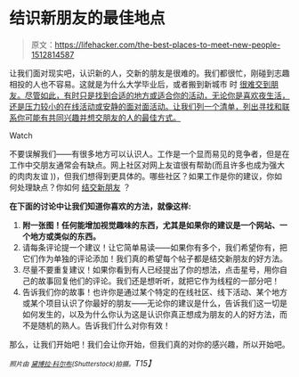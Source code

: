 # 结识新朋友的最佳地点

> 原文：<https://lifehacker.com/the-best-places-to-meet-new-people-1512814587>

让我们面对现实吧，认识新的人，交新的朋友是很难的。我们都很忙，刚碰到志趣相投的人也不容易。这就是为什么大学毕业后，或者搬到新城市 时 [很难交到朋友。尽管如此，有时只是找到合适的地方或适合你的活动，无论你是喜欢夜生活，还是压力较小的在线活动或安静的面对面活动。让我们列一个清单，列出寻找和联系你可能有共同兴趣并想交朋友的人的最佳方式。](https://lifehacker.com/the-stress-free-guide-to-settling-down-in-a-new-city-5798087)

Watch

不要误解我们——有很多地方可以认识人。工作是一个显而易见的竞争者，但是在工作中交朋友通常会有缺点。网上社区对网上友谊很有帮助(而且许多也成为强大的肉肉友谊 ))，但我们想得到更具体的。哪些社区？如果工作是你的建议，你如何处理缺点？你如何 [结交新朋友](http://lifehacker.com/how-to-ask-a-new-acquaintance-to-be-your-friend-5860565) ？

**在下面的讨论中让我们知道你喜欢的方法，就像这样:**

1.  **附一张图！任何能增加视觉趣味的东西，尤其是如果你的建议是一个网站、一个地方或类似的东西。**
2.  请每条评论提一个建议！让它简单易读——如果你有多个，我们希望你有，把它们作为单独的评论添加！我们真的希望每个帖子都是结交新朋友的好方法。
3.  尽量不要重复建议！如果你看到有人已经提出了你的想法，点击星号，用你自己的故事回复他们的评论。我们还是想听听，就把它作为线程的一部分吧！
4.  告诉我们你的故事！也许你是通过某个特定的在线社区、线下活动、某个地方或某个项目认识了你最好的朋友——无论你的建议是什么，告诉我们这一切是如何发生的，以及为什么你认为这是认识你真正想成为朋友的人的好方法，而不是随机的熟人。告诉我们什么对你有效！

那么，让我们开始吧！我们会让你开始，但我们真的对你的感兴趣，所以开始吧。

*<small>照片由</small>* [*<small>黛博拉·科尔布</small>*](http://www.shutterstock.com/pic.mhtml?id=140611189&src=id)*<small>(Shutterstock)拍摄。</small>T15】*